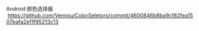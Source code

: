Android 颜色选择器
 
 https://github.com/Vennxu/ColorSeletors/commit/4600846b8ba9cf82fea1507bafa2e11f95213c13
